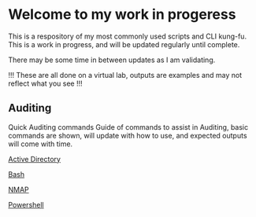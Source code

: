# Welcome to my work in progeress
 This is a respository of my most commonly used scripts and CLI kung-fu. This is a work in progress, and will be updated regularly until complete. 

 There may be some time in between updates as I am validating.   

 !!! These are all done on a virtual lab, outputs are examples and may not reflect what you see !!! 


## Auditing
 Quick Auditing commands 
 Guide of commands to assist in Auditing, basic commands are shown, will update with how to use, and expected outputs will come with time. 

[Active Directory](../Dialtones-notes/Auditing/Active%20Directory/Active%20Directory.md)

[Bash](../Dialtones-notes/Auditing/Bash/bash.md)

[NMAP](../Dialtones-notes/Auditing/Nmap/nmap.md)

[Powershell](../Dialtones-notes/Auditing/Powershell/powershell.md)
 